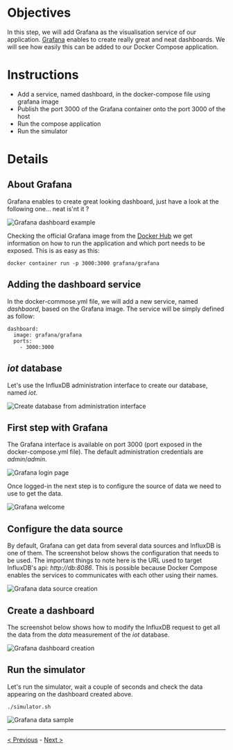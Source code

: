 # Objectives

In this step, we will add Grafana as the visualisation service of our application.
[Grafana](http://grafana.org/) enables to create really great and neat dashboards.
We will see how easily this can be added to our Docker Compose application.

# Instructions

* Add a service, named dashboard, in the docker-compose file using grafana image
* Publish the port 3000 of the Grafana container onto the port 3000 of the host
* Run the compose application
* Run the simulator

# Details

## About Grafana

Grafana enables to create great looking dashboard, just have a look at the following one... neat is'nt it ?

![Grafana dashboard example](./images/00-grafana-dashboard-example.png)

Checking the official Grafana image from the [Docker Hub](https://hub.docker.com/r/grafana/grafana/) we get information on how to run the application and which port needs to be exposed.
This is as easy as this:

````
docker container run -p 3000:3000 grafana/grafana
````

## Adding the dashboard service

In the docker-commose.yml file, we will add a new service, named *dashbaord*, based on the Grafana image.
The service will be simply defined as follow:

````
dashboard:
  image: grafana/grafana
  ports:
    - 3000:3000
````

## *iot* database

Let's use the InfluxDB administration interface to create our database, named *iot*.

![Create database from administration interface](./images/01-create-iot-db.png)

## First step with Grafana

The Grafana interface is available on port 3000 (port exposed in the docker-compose.yml file).
The default administration credentials are *admin*/*admin*.

![Grafana login page](./images/02-grafana-admin.png)

Once logged-in the next step is to configure the source of data we need to use to get the data.

![Grafana welcome](./images/03-grafana-welcome.png)

## Configure the data source

By default, Grafana can get data from several data sources and InfluxDB is one of them. The screenshot below shows the configuration that needs to be used.
The important things to note here is the URL used to target InfluxDB's api: *http://db:8086*. This is possible because Docker Compose enables the services to communicates with each other using their names.

![Grafana data source creation](./images/04-grafana-datasource.png)

## Create a dashboard

The screenshot below shows how to modify the InfluxDB request to get all the data from the *data* measurement of the *iot* database.

![Grafana dashboard creation](./images/05-grafana-dashboard.png)

## Run the simulator

Let's run the simulator, wait a couple of seconds and check the data appearing on the dashboard created above.

````
./simulator.sh
````

![Grafana data sample](./images/06-grafana-data-samples.png)


-----
[< Previous](../step6) - [Next >](../step8)
